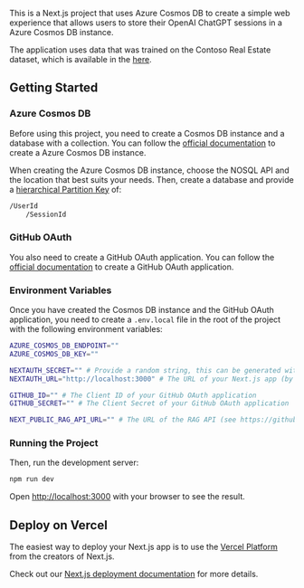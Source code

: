 This is a Next.js project that uses Azure Cosmos DB to create a simple web experience that allows users to store their OpenAI ChatGPT sessions in a Azure Cosmos DB instance.

The application uses data that was trained on the Contoso Real Estate dataset, which is available in the [here](https://github.com/Azure-Samples/contoso-real-estate).

## Getting Started

### Azure Cosmos DB

Before using this project, you need to create a Cosmos DB instance and a database with a collection. You can follow the [official documentation](https://learn.microsoft.com/azure/cosmos-db/nosql/quickstart-portal) to create a Azure Cosmos DB instance.

When creating the Azure Cosmos DB instance, choose the NOSQL API and the location that best suits your needs. Then, create a database and provide a [hierarchical Partition Key](https://learn.microsoft.com/azure/cosmos-db/hierarchical-partition-keys) of:

```bash
/UserId
    /SessionId
```

### GitHub OAuth

You also need to create a GitHub OAuth application. You can follow the [official documentation](https://docs.github.com/en/developers/apps/building-oauth-apps/creating-an-oauth-app) to create a GitHub OAuth application.

### Environment Variables

Once you have created the Cosmos DB instance and the GitHub OAuth application, you need to create a `.env.local` file in the root of the project with the following environment variables:

```bash
AZURE_COSMOS_DB_ENDPOINT=""
AZURE_COSMOS_DB_KEY=""

NEXTAUTH_SECRET="" # Provide a random string, this can be generated with `openssl rand -hex 32`
NEXTAUTH_URL="http://localhost:3000" # The URL of your Next.js app (by default, http://localhost:3000)

GITHUB_ID="" # The Client ID of your GitHub OAuth application
GITHUB_SECRET="" # The Client Secret of your GitHub OAuth application

NEXT_PUBLIC_RAG_API_URL="" # The URL of the RAG API (see https://github.com/Azure-Samples/azure-search-openai-javascript)
```

### Running the Project

Then, run the development server:

```bash
npm run dev
```

Open [http://localhost:3000](http://localhost:3000) with your browser to see the result.

## Deploy on Vercel

The easiest way to deploy your Next.js app is to use the [Vercel Platform](https://vercel.com/new?utm_medium=default-template&filter=next.js&utm_source=create-next-app&utm_campaign=create-next-app-readme) from the creators of Next.js.

Check out our [Next.js deployment documentation](https://nextjs.org/docs/deployment) for more details.

